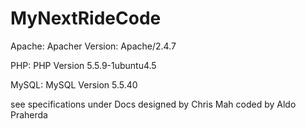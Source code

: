 MyNextRideCode
==============
Apache:
Apacher Version: Apache/2.4.7

PHP:
PHP Version 5.5.9-1ubuntu4.5

MySQL:
MySQL Version 5.5.40 
 
see specifications under Docs
designed by Chris Mah
coded by Aldo Praherda
